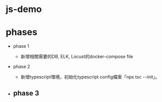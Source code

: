 # js-demo

# phases

- phase 1
    - 新增相關需要的DB, ELK, Locust的docker-compose file

- phase 2
    - 新增typescript環境，初始化typescript config檔案「npx tsc --init」。

- phase 3
    - 